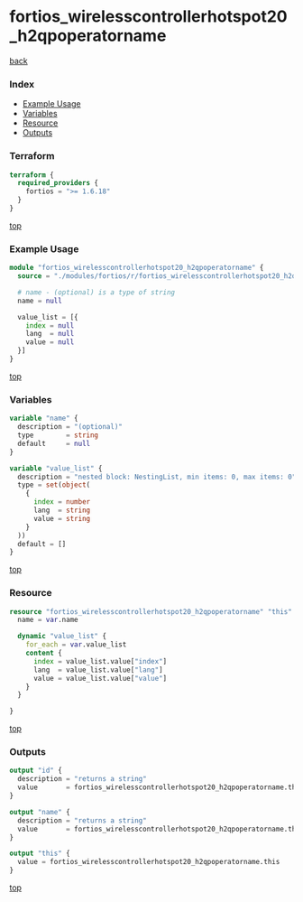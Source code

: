 # fortios_wirelesscontrollerhotspot20_h2qpoperatorname

[back](../fortios.md)

### Index

- [Example Usage](#example-usage)
- [Variables](#variables)
- [Resource](#resource)
- [Outputs](#outputs)

### Terraform

```terraform
terraform {
  required_providers {
    fortios = ">= 1.6.18"
  }
}
```

[top](#index)

### Example Usage

```terraform
module "fortios_wirelesscontrollerhotspot20_h2qpoperatorname" {
  source = "./modules/fortios/r/fortios_wirelesscontrollerhotspot20_h2qpoperatorname"

  # name - (optional) is a type of string
  name = null

  value_list = [{
    index = null
    lang  = null
    value = null
  }]
}
```

[top](#index)

### Variables

```terraform
variable "name" {
  description = "(optional)"
  type        = string
  default     = null
}

variable "value_list" {
  description = "nested block: NestingList, min items: 0, max items: 0"
  type = set(object(
    {
      index = number
      lang  = string
      value = string
    }
  ))
  default = []
}
```

[top](#index)

### Resource

```terraform
resource "fortios_wirelesscontrollerhotspot20_h2qpoperatorname" "this" {
  name = var.name

  dynamic "value_list" {
    for_each = var.value_list
    content {
      index = value_list.value["index"]
      lang  = value_list.value["lang"]
      value = value_list.value["value"]
    }
  }

}
```

[top](#index)

### Outputs

```terraform
output "id" {
  description = "returns a string"
  value       = fortios_wirelesscontrollerhotspot20_h2qpoperatorname.this.id
}

output "name" {
  description = "returns a string"
  value       = fortios_wirelesscontrollerhotspot20_h2qpoperatorname.this.name
}

output "this" {
  value = fortios_wirelesscontrollerhotspot20_h2qpoperatorname.this
}
```

[top](#index)
